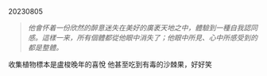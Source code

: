 20230805

>*他會怀着一份欣然的醉意迷失在美好的廣袤天地之中，體驗到一種自我認同感。這樣一来，所有個體都從他眼中消失了；他眼中所見、心中所感受到的都是整體。*


收集植物標本是盧梭晚年的喜悅
他甚至吃到有毒的沙棘果，好好笑